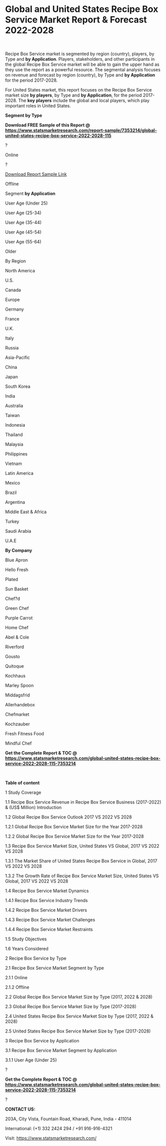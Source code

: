 <h1>Global and United States Recipe Box Service Market Report & Forecast 2022-2028</h1><br/><p>Recipe Box Service market is segmented by region (country), players, by Type and <strong>by Application</strong>. Players, stakeholders, and other participants in the global Recipe Box Service market will be able to gain the upper hand as they use the report as a powerful resource. The segmental analysis focuses on revenue and forecast by region (country), by Type and <strong>by Application</strong> for the period 2017-2028.</p>
 
 
 
 <p>For United States market, this report focuses on the Recipe Box Service market size <strong>by players</strong>, by Type and <strong>by Application</strong>, for the period 2017-2028. The <strong>key players</strong> include the global and local players, which play important roles in United States.</p>
 
 
 
 <p><strong>Segment by Type</strong></p>
 
 
 
 <div><b>Download FREE Sample of this Report @ <a href="https://www.statsmarketresearch.com/download-free-sample/7353214/global-united-states-recipe-box-service-2022-2028-115">https://www.statsmarketresearch.com/report-sample/7353214/global-united-states-recipe-box-service-2022-2028-115</a></b></div>
 
 
 
 <p>? </p>
 
 
 
 <p>Online</p>
 
 
 
 <p>? </p>
 
 
 
 <p><a href="https://www.statsmarketresearch.com/download-free-sample/7353214/global-united-states-recipe-box-service-2022-2028-115">Download Report Sample Link</a></p>
 
 
 
 <p>Offline</p>
 
 
 
 <p>Segment <strong>by Application</strong></p>
 
 
 
 <p>User Age (Under 25)</p>
 
 
 
 <p>User Age (25-34)</p>
 
 
 
 <p>User Age (35-44)</p>
 
 
 
 <p>User Age (45-54)</p>
 
 
 
 <p>User Age (55-64)</p>
 
 
 
 <p>Older</p>
 
 
 
 <p>By Region</p>
 
 
 
 <p>North America</p>
 
 
 
 <p>U.S.</p>
 
 
 
 <p>Canada</p>
 
 
 
 <p>Europe</p>
 
 
 
 <p>Germany</p>
 
 
 
 <p>France</p>
 
 
 
 <p>U.K.</p>
 
 
 
 <p>Italy</p>
 
 
 
 <p>Russia</p>
 
 
 
 <p>Asia-Pacific</p>
 
 
 
 <p>China</p>
 
 
 
 <p>Japan</p>
 
 
 
 <p>South Korea</p>
 
 
 
 <p>India</p>
 
 
 
 <p>Australia</p>
 
 
 
 <p>Taiwan</p>
 
 
 
 <p>Indonesia</p>
 
 
 
 <p>Thailand</p>
 
 
 
 <p>Malaysia</p>
 
 
 
 <p>Philippines</p>
 
 
 
 <p>Vietnam</p>
 
 
 
 <p>Latin America</p>
 
 
 
 <p>Mexico</p>
 
 
 
 <p>Brazil</p>
 
 
 
 <p>Argentina</p>
 
 
 
 <p>Middle East & Africa</p>
 
 
 
 <p>Turkey</p>
 
 
 
 <p>Saudi Arabia</p>
 
 
 
 <p>U.A.E</p>
 
 
 
 <p><strong>By Company</strong></p>
 
 
 
 <p>Blue Apron</p>
 
 
 
 <p>Hello Fresh</p>
 
 
 
 <p>Plated</p>
 
 
 
 <p>Sun Basket</p>
 
 
 
 <p>Chef?d</p>
 
 
 
 <p>Green Chef</p>
 
 
 
 <p>Purple Carrot</p>
 
 
 
 <p>Home Chef</p>
 
 
 
 <p>Abel & Cole</p>
 
 
 
 <p>Riverford</p>
 
 
 
 <p>Gousto</p>
 
 
 
 <p>Quitoque</p>
 
 
 
 <p>Kochhaus</p>
 
 
 
 <p>Marley Spoon</p>
 
 
 
 <p>Middagsfrid</p>
 
 
 
 <p>Allerhandebox</p>
 
 
 
 <p>Chefmarket</p>
 
 
 
 <p>Kochzauber</p>
 
 
 
 <p>Fresh Fitness Food</p>
 
 
 
 <p>Mindful Chef</p>
 
 
 
 <div><b>Get the Complete Report & TOC @ <a href="https://www.statsmarketresearch.com/global-united-states-recipe-box-service-2022-2028-115-7353214">https://www.statsmarketresearch.com/global-united-states-recipe-box-service-2022-2028-115-7353214</a></b></div>
 
 
 
 <p><br />
 
 <b>Table of content</b></p>
 
 
 
 <p>1 Study Coverage<br />
 
 1.1 Recipe Box Service Revenue in Recipe Box Service Business (2017-2022) & (US$ Million) Introduction<br />
 
 1.2 Global Recipe Box Service Outlook 2017 VS 2022 VS 2028<br />
 
 1.2.1 Global Recipe Box Service Market Size for the Year 2017-2028<br />
 
 1.2.2 Global Recipe Box Service Market Size for the Year 2017-2028<br />
 
 1.3 Recipe Box Service Market Size, United States VS Global, 2017 VS 2022 VS 2028<br />
 
 1.3.1 The Market Share of United States Recipe Box Service in Global, 2017 VS 2022 VS 2028<br />
 
 1.3.2 The Growth Rate of Recipe Box Service Market Size, United States VS Global, 2017 VS 2022 VS 2028<br />
 
 1.4 Recipe Box Service Market Dynamics<br />
 
 1.4.1 Recipe Box Service Industry Trends<br />
 
 1.4.2 Recipe Box Service Market Drivers<br />
 
 1.4.3 Recipe Box Service Market Challenges<br />
 
 1.4.4 Recipe Box Service Market Restraints<br />
 
 1.5 Study Objectives<br />
 
 1.6 Years Considered<br />
 
 2 Recipe Box Service by Type<br />
 
 2.1 Recipe Box Service Market Segment by Type<br />
 
 2.1.1 Online<br />
 
 2.1.2 Offline<br />
 
 2.2 Global Recipe Box Service Market Size by Type (2017, 2022 & 2028)<br />
 
 2.3 Global Recipe Box Service Market Size by Type (2017-2028)<br />
 
 2.4 United States Recipe Box Service Market Size by Type (2017, 2022 & 2028)<br />
 
 2.5 United States Recipe Box Service Market Size by Type (2017-2028)<br />
 
 3 Recipe Box Service by Application<br />
 
 3.1 Recipe Box Service Market Segment by Application<br />
 
 3.1.1 User Age (Under 25)<br />
 
 ? </p>
 
 
 
 <div><b>Get the Complete Report & TOC @ <a href="https://www.statsmarketresearch.com/global-united-states-recipe-box-service-2022-2028-115-7353214">https://www.statsmarketresearch.com/global-united-states-recipe-box-service-2022-2028-115-7353214</a></b></div>
 
 
 
 <p>? </p>
 
 
 
 <p><b>CONTACT US:</b><br />
 
 203A, City Vista, Fountain Road, Kharadi, Pune, India - 411014<br />
 
 International: (+1) 332 2424 294 / +91 916-916-4321<br />
 
 Visit: <a href="https://www.statsmarketresearch.com/">https://www.statsmarketresearch.com/</a></p>